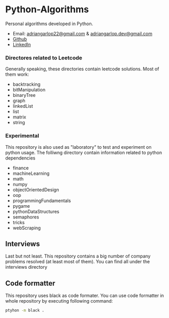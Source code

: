 # Python-Algorithms
Personal algorithms developed in Python.
- Email: adriangarlop22@gmail.com & adriangarlop.dev@gmail.com
- [Github](https://github.com/Adrian-Garcia)
- [LinkedIn](https://www.linkedin.com/in/adrian-garcial/)

### Directores related to Leetcode
Generally speaking, these directories contain leetcode solutions. Most of them work:
- backtracking
- bitManipulation
- binaryTree
- graph
- linkedList
- list
- matrix
- string

### Experimental
This repository is also used as "laboratory" to test and experiment on python usage. The folliwng directory contain information related to python dependencies
- finance
- machineLearning
- math
- numpy
- objectOrientedDesign
- oop
- programmingFundamentals
- pygame
- pythonDataStructures
- semaphores
- tricks
- webScraping

## Interviews
Last but not least. This repository contains a big number of company problems resolved (at least most of them). You can find all under the interviews directory

## Code formatter 
This repository uses black as code formater. You can use code formatter in whole repository by executing following command:

```bash
ptyhon -m black .
```
